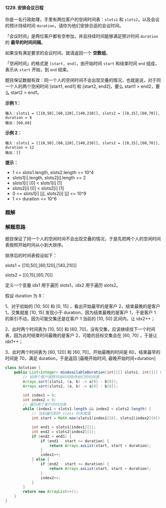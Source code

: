 #### 1229. 安排会议日程

你是一名行政助理，手里有两位客户的空闲时间表：`slots1` 和 `slots2`，以及会议的预计持续时间 `duration`，请你为他们安排合适的会议时间。

「会议时间」是两位客户都有空参加，并且持续时间能够满足预计时间 `duration` 的 **最早的时间间隔**。

如果没有满足要求的会议时间，就请返回一个 **空数组**。

「空闲时间」的格式是 `[start, end]`，由开始时间 `start` 和结束时间 `end` 组成，表示从 `start` 开始，到 `end` 结束。 

题目保证数据有效：同一个人的空闲时间不会出现交叠的情况，也就是说，对于同一个人的两个空闲时间 [start1, end1] 和 [start2, end2]，要么 start1 > end2，要么 start2 > end1。

**示例 1：**

```shell
输入：slots1 = [[10,50],[60,120],[140,210]], slots2 = [[0,15],[60,70]], duration = 8
输出：[60,68]
```

**示例 2：**

```shell
输入：slots1 = [[10,50],[60,120],[140,210]], slots2 = [[0,15],[60,70]], duration = 12
输出：[]
```

**提示：**

* 1 <= slots1.length, slots2.length <= 10^4
* slots1[i].length, slots2[i].length == 2
* slots1[i] [0] < slots1[i] [1]
* slots2[i] [0] < slots2[i] [1]
* 0 <= slots1[i] [j], slots2[i] [j] <= 10^9
* 1 <= duration <= 10^6 

### 题解

### 解题思路

题目保证了同一个人的空闲时间不会出现交叠的情况，于是先把两个人的空闲时间表按照开始时间从小到大排序。

排序后的时间表假设如下：

slots1 = [[10,50],[60,120],[140,210]]

slots2 = [[0,15],[60,70]]

定义一个变量 idx1 用于遍历 slots1，idx2 用于遍历 slots2。

假设 duration 为 8：

1、对于初始的 [10, 50] 和 [0, 15] ，看出开始最早的是客户 2，结束最晚的是客户 1，交集就是 [10, 15] 发现小于 duration，因为结束最晚的是客户 1，于是客户 1 的索引不动，因为可能交集还是在客户 1 当前的 [10, 50] 区间内，让 idx2++；

2、此时两个时间表为 [10, 50] 和 [60, 70]，没有交集，应该继续找下一个时间表，因为此时结束时间最晚的是客户 2，可能的目标交集会在 [60, 70] ，于是让 idx1++；

3、此时两个时间表为 [60, 120] 和 [60, 70]，开始最晚的时间是 60，结束最早的时间是 70，满足 duration，于是返回 [最晚开始时间, 最晚开始时间+duration]

```java
class Solution {
    public List<Integer> minAvailableDuration(int[][] slots1, int[][] slots2, int duration) {
        // 给两个客户按照开始时间排序他们的时间表
        Arrays.sort(slots1, (a, b) -> a[0] - b[0]);
        Arrays.sort(slots2, (a, b) -> a[0] - b[0]);

        int index1 = 0;
        int index2 = 0;
        // 遍历两个客户的时间表
        while (index1 < slots1.length && index2 < slots2.length) {
            // 当前遍历到的 slots 的末尾值
            int start = Math.max(slots1[index1][0], slots2[index2][0]);

            int end1 = slots1[index1][1];
            int end2 = slots2[index2][1];
            if (end2 > end1) {
                if (end1 - start >= duration) {
                    return Arrays.asList(start, start + duration);
                }
                index1++;
            } else {
                if (end2 - start >= duration) {
                    return Arrays.asList(start, start + duration);
                }
                index2++;
            }
        }
        return new ArrayList<>();
    }
}
```

